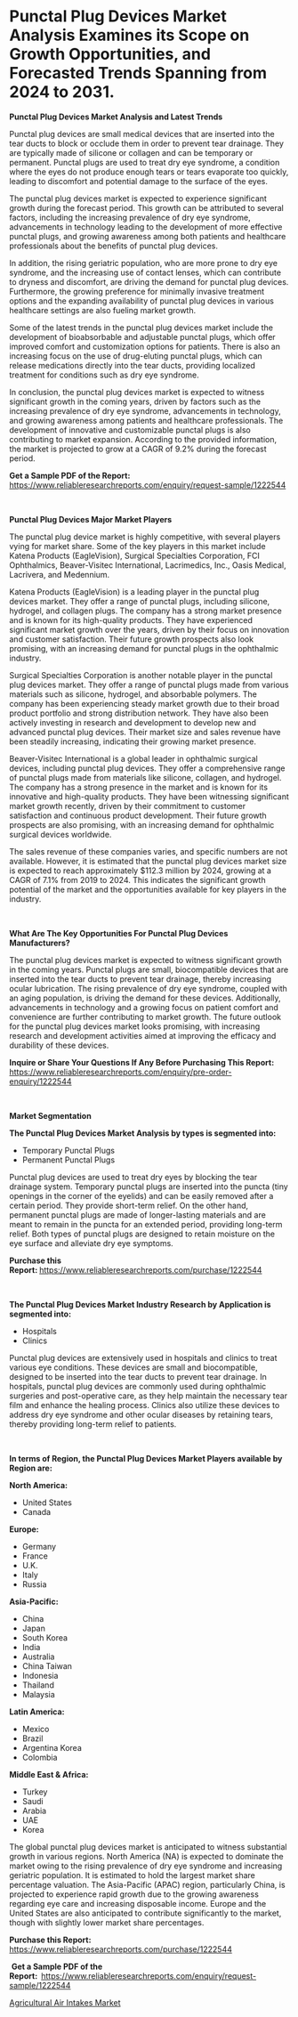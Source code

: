 <p><h1>Punctal Plug Devices Market Analysis Examines its Scope on Growth Opportunities, and Forecasted Trends Spanning from 2024 to 2031.</h1></p><p><strong>Punctal Plug Devices Market Analysis and Latest Trends</strong></p>
<p><p>Punctal plug devices are small medical devices that are inserted into the tear ducts to block or occlude them in order to prevent tear drainage. They are typically made of silicone or collagen and can be temporary or permanent. Punctal plugs are used to treat dry eye syndrome, a condition where the eyes do not produce enough tears or tears evaporate too quickly, leading to discomfort and potential damage to the surface of the eyes.</p><p>The punctal plug devices market is expected to experience significant growth during the forecast period. This growth can be attributed to several factors, including the increasing prevalence of dry eye syndrome, advancements in technology leading to the development of more effective punctal plugs, and growing awareness among both patients and healthcare professionals about the benefits of punctal plug devices.</p><p>In addition, the rising geriatric population, who are more prone to dry eye syndrome, and the increasing use of contact lenses, which can contribute to dryness and discomfort, are driving the demand for punctal plug devices. Furthermore, the growing preference for minimally invasive treatment options and the expanding availability of punctal plug devices in various healthcare settings are also fueling market growth.</p><p>Some of the latest trends in the punctal plug devices market include the development of bioabsorbable and adjustable punctal plugs, which offer improved comfort and customization options for patients. There is also an increasing focus on the use of drug-eluting punctal plugs, which can release medications directly into the tear ducts, providing localized treatment for conditions such as dry eye syndrome.</p><p>In conclusion, the punctal plug devices market is expected to witness significant growth in the coming years, driven by factors such as the increasing prevalence of dry eye syndrome, advancements in technology, and growing awareness among patients and healthcare professionals. The development of innovative and customizable punctal plugs is also contributing to market expansion. According to the provided information, the market is projected to grow at a CAGR of 9.2% during the forecast period.</p></p>
<p><strong>Get a Sample PDF of the Report:&nbsp;</strong> <a href="https://www.reliableresearchreports.com/enquiry/request-sample/1222544">https://www.reliableresearchreports.com/enquiry/request-sample/1222544</a></p>
<p>&nbsp;</p>
<p><strong>Punctal Plug Devices Major Market Players</strong></p>
<p><p>The punctal plug device market is highly competitive, with several players vying for market share. Some of the key players in this market include Katena Products (EagleVision), Surgical Specialties Corporation, FCI Ophthalmics, Beaver-Visitec International, Lacrimedics, Inc., Oasis Medical, Lacrivera, and Medennium.</p><p>Katena Products (EagleVision) is a leading player in the punctal plug devices market. They offer a range of punctal plugs, including silicone, hydrogel, and collagen plugs. The company has a strong market presence and is known for its high-quality products. They have experienced significant market growth over the years, driven by their focus on innovation and customer satisfaction. Their future growth prospects also look promising, with an increasing demand for punctal plugs in the ophthalmic industry.</p><p>Surgical Specialties Corporation is another notable player in the punctal plug devices market. They offer a range of punctal plugs made from various materials such as silicone, hydrogel, and absorbable polymers. The company has been experiencing steady market growth due to their broad product portfolio and strong distribution network. They have also been actively investing in research and development to develop new and advanced punctal plug devices. Their market size and sales revenue have been steadily increasing, indicating their growing market presence.</p><p>Beaver-Visitec International is a global leader in ophthalmic surgical devices, including punctal plug devices. They offer a comprehensive range of punctal plugs made from materials like silicone, collagen, and hydrogel. The company has a strong presence in the market and is known for its innovative and high-quality products. They have been witnessing significant market growth recently, driven by their commitment to customer satisfaction and continuous product development. Their future growth prospects are also promising, with an increasing demand for ophthalmic surgical devices worldwide.</p><p>The sales revenue of these companies varies, and specific numbers are not available. However, it is estimated that the punctal plug devices market size is expected to reach approximately $112.3 million by 2024, growing at a CAGR of 7.1% from 2019 to 2024. This indicates the significant growth potential of the market and the opportunities available for key players in the industry.</p></p>
<p>&nbsp;</p>
<p><strong>What Are The Key Opportunities For Punctal Plug Devices Manufacturers?</strong></p>
<p><p>The punctal plug devices market is expected to witness significant growth in the coming years. Punctal plugs are small, biocompatible devices that are inserted into the tear ducts to prevent tear drainage, thereby increasing ocular lubrication. The rising prevalence of dry eye syndrome, coupled with an aging population, is driving the demand for these devices. Additionally, advancements in technology and a growing focus on patient comfort and convenience are further contributing to market growth. The future outlook for the punctal plug devices market looks promising, with increasing research and development activities aimed at improving the efficacy and durability of these devices.</p></p>
<p><strong>Inquire or Share Your Questions If Any Before Purchasing This Report:</strong> <a href="https://www.reliableresearchreports.com/enquiry/pre-order-enquiry/1222544">https://www.reliableresearchreports.com/enquiry/pre-order-enquiry/1222544</a></p>
<p>&nbsp;</p>
<p><strong>Market Segmentation</strong></p>
<p><strong>The Punctal Plug Devices Market Analysis by types is segmented into:</strong></p>
<p><ul><li>Temporary Punctal Plugs</li><li>Permanent Punctal Plugs</li></ul></p>
<p><p>Punctal plug devices are used to treat dry eyes by blocking the tear drainage system. Temporary punctal plugs are inserted into the puncta (tiny openings in the corner of the eyelids) and can be easily removed after a certain period. They provide short-term relief. On the other hand, permanent punctal plugs are made of longer-lasting materials and are meant to remain in the puncta for an extended period, providing long-term relief. Both types of punctal plugs are designed to retain moisture on the eye surface and alleviate dry eye symptoms.</p></p>
<p><strong>Purchase this Report:&nbsp;</strong><a href="https://www.reliableresearchreports.com/purchase/1222544">https://www.reliableresearchreports.com/purchase/1222544</a></p>
<p>&nbsp;</p>
<p><strong>The Punctal Plug Devices Market Industry Research by Application is segmented into:</strong></p>
<p><ul><li>Hospitals</li><li>Clinics</li></ul></p>
<p><p>Punctal plug devices are extensively used in hospitals and clinics to treat various eye conditions. These devices are small and biocompatible, designed to be inserted into the tear ducts to prevent tear drainage. In hospitals, punctal plug devices are commonly used during ophthalmic surgeries and post-operative care, as they help maintain the necessary tear film and enhance the healing process. Clinics also utilize these devices to address dry eye syndrome and other ocular diseases by retaining tears, thereby providing long-term relief to patients.</p></p>
<p>&nbsp;</p>
<p><strong>In terms of Region, the Punctal Plug Devices Market Players available by Region are:</strong></p>
<p>
    <p> <strong> North America: </strong>
        <ul>
            <li>United States</li>
            <li>Canada</li>
        </ul>
        </p> 
    <p> <strong> Europe: </strong>
        <ul>
            <li>Germany</li>
            <li>France</li>
            <li>U.K.</li>
            <li>Italy</li>
            <li>Russia</li>
        </ul>
        </p> 
    <p> <strong> Asia-Pacific: </strong>
        <ul>
            <li>China</li>
            <li>Japan</li>
            <li>South Korea</li>
            <li>India</li>
            <li>Australia</li>
            <li>China Taiwan</li>
            <li>Indonesia</li>
            <li>Thailand</li>
            <li>Malaysia</li>
        </ul>
        </p> 
    <p> <strong> Latin America: </strong>
        <ul>
            <li>Mexico</li>
            <li>Brazil</li>
            <li>Argentina Korea</li>
            <li>Colombia</li>
        </ul>
        </p> 
    <p> <strong> Middle East & Africa: </strong>
        <ul>
            <li>Turkey</li>
            <li>Saudi</li>
            <li>Arabia</li>
            <li>UAE</li>
            <li>Korea</li>
        </ul>
    </p>
    </p>
<p><p>The global punctal plug devices market is anticipated to witness substantial growth in various regions. North America (NA) is expected to dominate the market owing to the rising prevalence of dry eye syndrome and increasing geriatric population. It is estimated to hold the largest market share percentage valuation. The Asia-Pacific (APAC) region, particularly China, is projected to experience rapid growth due to the growing awareness regarding eye care and increasing disposable income. Europe and the United States are also anticipated to contribute significantly to the market, though with slightly lower market share percentages.</p></p>
<p><strong>Purchase this Report: </strong><a href="https://www.reliableresearchreports.com/purchase/1222544">https://www.reliableresearchreports.com/purchase/1222544</a></p>
<p>&nbsp;<strong>Get a Sample PDF of the Report:&nbsp;&nbsp;</strong><a href="https://www.reliableresearchreports.com/enquiry/request-sample/1222544">https://www.reliableresearchreports.com/enquiry/request-sample/1222544</a></p>
<p><strong></strong></p>
<p><p><a href="https://www.linkedin.com/pulse/agricultural-air-intakes-market-share-amp-new-trends-analysis-z6cje?trackingId=OqYwOBY7ReCYFvmlCHMqfw%3D%3D">Agricultural Air Intakes Market</a></p></p>